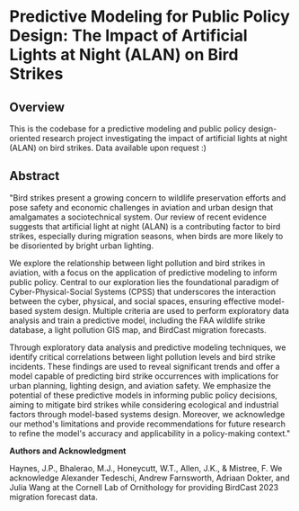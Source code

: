# Predictive Modeling for Public Policy Design: The Impact of Artificial Lights at Night (ALAN) on Bird Strikes

## Overview

This is the codebase for a predictive modeling and public policy design-oriented research project investigating the impact of artificial lights at night (ALAN) on bird strikes. Data available upon request :)

## Abstract

"Bird strikes present a growing concern to wildlife preservation efforts and pose safety and economic challenges in aviation and urban design that amalgamates a sociotechnical system. Our review of recent evidence suggests that artificial light at night (ALAN) is a contributing factor to bird strikes, especially during migration seasons, when birds are more likely to be disoriented by bright urban lighting.

We explore the relationship between light pollution and bird strikes in aviation, with a focus on the application of predictive modeling to inform public policy. Central to our exploration lies the foundational paradigm of Cyber-Physical-Social Systems (CPSS) that underscores the interaction between the cyber, physical, and social spaces, ensuring effective model-based system design. Multiple criteria are used to perform exploratory data analysis and train a predictive model, including the FAA wildlife strike database, a light pollution GIS map, and BirdCast migration forecasts.

Through exploratory data analysis and predictive modeling techniques, we identify critical correlations between light pollution levels and bird strike incidents. These findings are used
to reveal significant trends and offer a model capable of predicting bird strike occurrences with implications for urban planning, lighting design, and aviation safety. We emphasize the potential of these predictive models in informing public policy decisions, aiming to mitigate bird strikes while considering ecological and industrial factors through model-based systems design. Moreover, we acknowledge our method's limitations and provide recommendations for future research to refine the model's accuracy and applicability in a policy-making context."

**Authors and Acknowledgment**

Haynes, J.P., Bhalerao, M.J., Honeycutt, W.T., Allen, J.K., & Mistree, F. We acknowledge Alexander Tedeschi, Andrew Farnsworth, Adriaan Dokter, and Julia Wang at the Cornell Lab of Ornithology for providing BirdCast 2023 migration forecast data.
